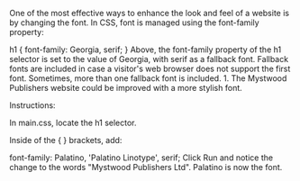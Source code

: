 One of the most effective ways to enhance the look and feel of a website is by changing the font. In CSS, font is managed using the font-family property:

h1 {
  font-family: Georgia, serif;
}
Above, the font-family property of the h1 selector is set to the value of Georgia, with serif as a fallback font. Fallback fonts are included in case a visitor's web browser does not support the first font. Sometimes, more than one fallback font is included.
1.
The Mystwood Publishers website could be improved with a more stylish font.

Instructions:

In main.css, locate the h1 selector.

Inside of the { } brackets, add:

font-family: Palatino, 'Palatino Linotype', serif;
Click Run and notice the change to the words "Mystwood Publishers Ltd". Palatino is now the font.
